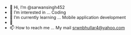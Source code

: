 - 👋 Hi, I’m @sarwansingh452 
- 👀 I’m interested in ... Coding 
- 🌱 I’m currently learning ... Mobile application development
- 💞️
- 📫 How to reach me ... My mail srwnbhullar4@yahoo.com

<!---
sarwansingh452/sarwansingh452 is a ✨ special ✨ repository because its `README.md` (this file) appears on your GitHub profile.
You can click the Preview link to take a look at your changes.
--->
